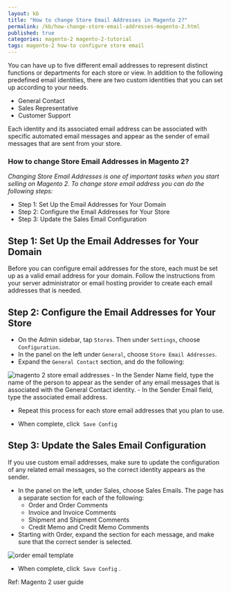```yaml
---
layout: kb
title: "How to change Store Email Addresses in Magento 2?"
permalink: /kb/how-change-store-email-addresses-magento-2.html
published: true
categories: magento-2 magento-2-tutorial
tags: magento-2 how-to configure store email
---
```



You can have up to five different email addresses to represent distinct functions or departments
for each store or view. In addition to the following predefined email identities, there are two
custom identities that you can set up according to your needs.

- General Contact
- Sales Representative
- Customer Support

Each identity and its associated email address can be associated with specific automated email
messages and appear as the sender of email messages that are sent from your store.

<div itemscope="" itemtype="http://schema.org/Question">
	<h3 itemprop="name description">How to change Store Email Addresses in Magento 2?</h3>
</div>

<div temprop="suggestedAnswer acceptedAnswer" itemscope="" itemtype="http://schema.org/Answer">
<i itemprop="text">Changing Store Email Addresses is one of important tasks when you start selling on Magento 2. To change store email address you can do the following steps:</i>

- Step 1: Set Up the Email Addresses for Your Domain
- Step 2: Configure the Email Addresses for Your Store
- Step 3: Update the Sales Email Configuration

</div>


## Step 1: Set Up the Email Addresses for Your Domain

Before you can configure email addresses for the store, each must be set up as a valid email
address for your domain. Follow the instructions from your server administrator or email
hosting provider to create each email addresses that is needed.

## Step 2: Configure the Email Addresses for Your Store

- On the Admin sidebar, tap `Stores`. Then under `Settings`, choose `Configuration`.
- In the panel on the left under `General`, choose `Store Email Addresses`.
- Expand the `General Contact` section, and do the following:

![magento 2 store email addresses](https://lh5.googleusercontent.com/YBWoihCHcPJVx4JBgAv1dWpEzhdHwMoz17udL2m2LqnZMLHbl9qQO7Qfp95OyegJ6eAhI6-rlHEiYyYrqFo9tXO7RShV3qelD6x1sberh7e25wUxN31jiwWu20hw9FqZ2aCkCgBf)
	- In the Sender Name field, type the name of the person to appear as the sender of any
email messages that is associated with the General Contact identity.
	- In the Sender Email field, type the associated email address.

- Repeat this process for each store email addresses that you plan to use.

- When complete, click  `Save Config`

## Step 3: Update the Sales Email Configuration

If you use custom email addresses, make sure to update the configuration of any related email
messages, so the correct identity appears as the sender.


- In the panel on the left, under Sales, choose Sales Emails. The page has a separate section for
each of the following:
	- Order and Order Comments
	- Invoice and Invoice Comments
	- Shipment and Shipment Comments
	- Credit Memo and Credit Memo Comments
- Starting with Order, expand the section for each message, and make sure that the correct
sender is selected.


![order email template](https://lh3.googleusercontent.com/ueUWbehCZKxUGW3Q-9OLRSDzevyGqZLauZgU6jKPgb0RQl3c8Q15FIiUfQHh2Kkr_MesoF_wuaL1thYvCa3XucoLCyGkb2JFzIqgBwTKKMpkEiiV1OoyYciCjeaux0qtms3_z2kG)

- When complete, click  `Save Config` .


Ref: Magento 2 user guide


